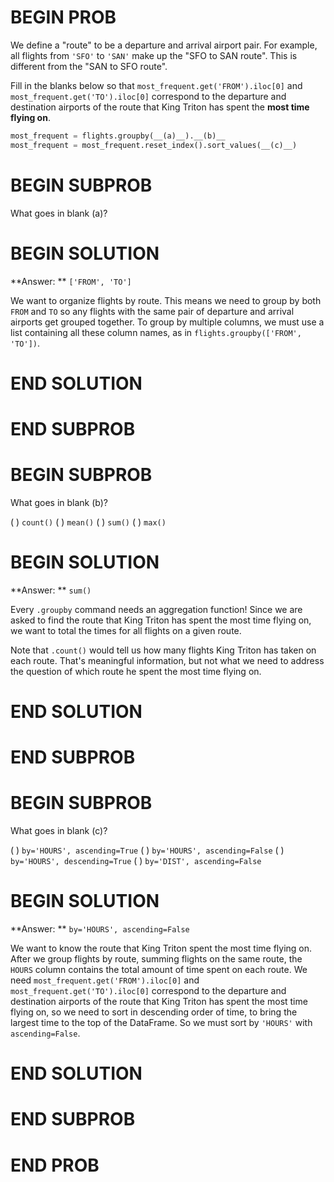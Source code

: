 # BEGIN PROB

We define a "route" to be a departure and arrival airport pair. For example, all flights from `'SFO'` to `'SAN'` make up the "SFO to SAN route". This is different from the "SAN to SFO route".

Fill in the blanks below so that `most_frequent.get('FROM').iloc[0]` and `most_frequent.get('TO').iloc[0]` correspond to the departure and destination airports of the route that King Triton has spent the **most time flying on**.

```py
most_frequent = flights.groupby(__(a)__).__(b)__
most_frequent = most_frequent.reset_index().sort_values(__(c)__)
```

# BEGIN SUBPROB

What goes in blank (a)?

# BEGIN SOLUTION

**Answer: ** `['FROM', 'TO']`

We want to organize flights by route. This means we need to group by both `FROM` and `TO` so any flights with the same pair of departure and arrival airports get grouped together. To group by multiple columns, we must use a list containing all these column names, as in `flights.groupby(['FROM', 'TO'])`.

# END SOLUTION

# END SUBPROB

# BEGIN SUBPROB

What goes in blank (b)?

( ) `count()`
( ) `mean()`
( ) `sum()`
( ) `max()`

# BEGIN SOLUTION

**Answer: ** `sum()`

Every `.groupby` command needs an aggregation function! Since we are asked to find the route that King Triton has spent the most time flying on, we want to total the times for all flights on a given route. 

Note that `.count()` would tell us how many flights King Triton has taken on each route. That's meaningful information, but not what we need to address the question of which route he spent the most time flying on.

# END SOLUTION

# END SUBPROB

# BEGIN SUBPROB
What goes in blank (c)?

( ) `by='HOURS', ascending=True`
( ) `by='HOURS', ascending=False`
( ) `by='HOURS', descending=True`
( ) `by='DIST', ascending=False`

# BEGIN SOLUTION

**Answer: ** `by='HOURS', ascending=False`

We want to know the route that King Triton spent the most time flying on. After we group flights by route, summing flights on the same route, the `HOURS` column contains the total amount of time spent on each route. We need  `most_frequent.get('FROM').iloc[0]` and `most_frequent.get('TO').iloc[0]` correspond to the departure and destination airports of the route that King Triton has spent the most time flying on, so we need to sort in descending order of time, to bring the largest time to the top of the DataFrame. So we must sort by `'HOURS'` with `ascending=False`.

# END SOLUTION

# END SUBPROB

# END PROB